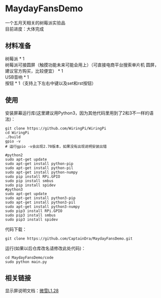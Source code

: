 # MaydayFansDemo
一个五月天相关的树莓派实验品    
目前进度：大体完成
## 材料准备    
树莓派 * 1     
树莓派可接圆屏（触摸功能未来可能会用上）（可直接电商平台搜索单片机 圆屏，建议官方购买，比较便宜） * 1     
USB音响 * 1    
按钮 * 1（支持上下左右中键以及set和rst按钮）    

## 使用    
安装屏幕运行库(这里建议用Python3，因为其他代码里用到了2和3不一样的语法)：    
```
git clone https://github.com/WiringPi/WiringPi
cd WiringPi
./build
gpio -v
# 运行gpio -v会出现2.70版本，如果没有出现说明安装出错

#python2
sudo apt-get update
sudo apt-get install python-pip
sudo apt-get install python-pil
sudo apt-get install python-numpy
sudo pip install RPi.GPIO
sudo pip install smbus
sudo pip install spidev
#python3
sudo apt-get update
sudo apt-get install python3-pip
sudo apt-get install python3-pil
sudo apt-get install python3-numpy
sudo pip3 install RPi.GPIO
sudo pip3 install smbus
sudo pip3 install spidev
```


代码下载：    
```
git clone https://github.com/CaptainDra/MaydayFansDemo.git    
```   

运行(如果以后仓库改名请修改此处代码)：    
```
cd MaydayFansDemo/code
sudo python main.py
```


## 相关链接    
显示屏说明文档：[微雪L1.28](https://www.waveshare.net/wiki/1.28inch_Touch_LCD#.E8.BF.90.E8.A1.8C.E6.B5.8B.E8.AF.95.E7.A8.8B.E5.BA.8F)       


